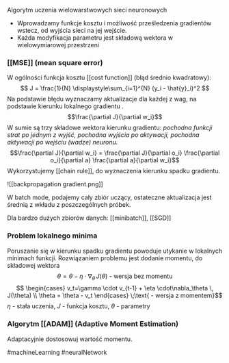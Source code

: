 Algorytm uczenia wielowarstwowych sieci neuronowych

- Wprowadzamy funkcje kosztu i możliwość prześledzenia gradientów wstecz, od wyjścia sieci na jej wejście.
- Każda modyfikacja parametru jest składową wektora w wielowymiarowej przestrzeni

### [[MSE]] (mean square error)

W ogólności funkcja kosztu [[cost function]] (błąd średnio kwadratowy):
$$ J = \frac{1}{N} \displaystyle\sum_{i=1}^{N} (y_i - \hat{y}_i)^2 $$
Na podstawie błędu wyznaczamy aktualizacje dla każdej z wag, na podstawie kierunku lokalnego gradientu .
$$\frac{\partial J}{\partial w_i}$$
W sumie są trzy składowe wektora kierunku gradientu: *pochodna funkcji strat po jednym z wyjść, pochodna wyjścia po aktywacji, pochodna aktywacji po wejściu (wadze) neuronu.*
$$\frac{\partial J}{\partial w_i} = \frac{\partial J}{\partial o_i} \frac{\partial o_i}{\partial a} \frac{\partial a}{\partial w_i}$$
Wykorzystujemy [[chain rule]], do wyznaczenia kierunku spadku gradientu.

![[backpropagation gradient.png]]

W batch mode, podajemy cały zbiór uczący, ostateczne aktualizacja jest średnią z wkładu z poszczególnych próbek.

Dla bardzo dużych zbiorów danych: [[minibatch]], [[SGD]]

### Problem lokalnego minima
Poruszanie się w kierunku spadku gradientu powoduje utykanie w lokalnych minimach funkcji.
Rozwiązaniem problemu jest dodanie momentu, do składowej wektora
$$\theta=\theta-\eta \cdot\nabla_\theta \, J(\theta) \text{ - wersja bez momentu}$$
$$
\begin{cases}
v_t=\gamma \cdot v_{t-1} + \eta \cdot\nabla_\theta \, J(\theta) \\
\theta = \theta - v_t 
\end{cases} \;\text{ - wersja z momentem}$$
$\eta$ - stała uczenia, $J$ - funkcja kosztu, $\theta$ - parametry

### Algorytm [[ADAM]] (Adaptive Moment Estimation)
Adaptacyjnie dostosowuj wartość momentu.


#machineLearning #neuralNetwork